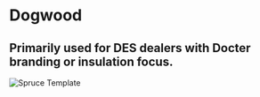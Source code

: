 # Dogwood
## Primarily used for DES dealers with Docter branding or insulation focus.
![Spruce Template](http://d6449bb3dc657045bfc9-290115cc0d6de62a29c33db202ae565c.r80.cf1.rackcdn.com/694/dogwood-leaf.jpg)
